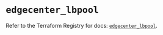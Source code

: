 # `edgecenter_lbpool`

Refer to the Terraform Registry for docs: [`edgecenter_lbpool`](https://registry.terraform.io/providers/edge-center/edgecenter/0.10.3/docs/resources/lbpool).
